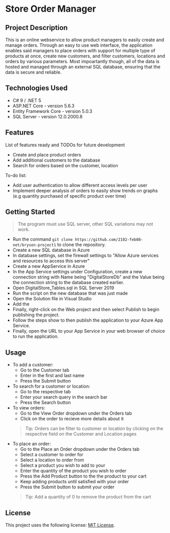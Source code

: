 # Store Order Manager

## Project Description

This is an online webservice to allow product managers to easily create and manage orders. Through an easy to use web interface, the application enables said managers to place orders with support for multiple type of products at once, create new customers, and filter customers, locations and orders by various parameters. Most impoartantly though, all of the data is hosted and managed through an external SQL database, ensuring that the data is secure and reliable.

## Technologies Used

* C# 9 / .NET 5
* ASP.NET Core - version 5.6.3
* Entity Framework Core - version 5.0.3
* SQL Server - version 12.0.2000.8

## Features

List of features ready and TODOs for future development
* Create and place product orders
* Add additional customers to the database
* Search for orders based on the customer, location 

To-do list:
* Add user authentication to allow different access levels per user
* Implement deeper analysis of orders to easily show trends on graphs (e.g quantity purchased of specific product over time)

## Getting Started

> The program must use SQL server, other SQL variations may not work.

- Run the command `git clone https://github.com/2102-feb08-net/bryson-project1` to clone the repository.
- Create a new SQL database in Azure
- In database settings, set the firewall settings to "Allow Azure services and resources to access this server"
- Create a new AppService in Azure
- In the App Service settings under Configuration, create a new connection string with Name being "DigitalStoreDb" and the Value being the connection string to the database created earlier.
- Open DigitalStore_Tables.sql in SQL Server 2019
- Run the script on the new database that was just made
- Open the Solution file in Visual Studio
- Add the
- Finally, right-click on the Web project and then select Publish to begin publishing the project.
- Follow the steps show to then publish the application to your Azure App Service.
- Finally, open the URL to your App Service in your web browser of choice to run the application.

## Usage

- To add a customer:
  - Go to the Customer tab
  - Enter in the first and last name
  - Press the Submit button
- To search for a customer or location:
  - Go to the respective tab
  - Enter your search query in the search bar
  - Press the Search button
- To view orders:
  - Go to the View Order dropdown under the Orders tab
  - Click on the order to recieve more details about it
  > Tip: Orders can be filter to customer or location by clicking on the respective field on the Customer and Location pages
- To place an order:
  - Go to the Place an Order dropdown under the Orders tab
  - Select a customer to order for
  - Select a location to order from
  - Select a product you wish to add to your
  - Enter the quantity of the product you wish to order
  - Press the Add Product button to the the product to your cart
  - Keep adding products until satisfied with your order
  - Press the Submit button to submit your order
  > Tip: Add a quantity of 0 to remove the product from the cart
  
## License

This project uses the following license: [MIT License](https://mit-license.org/).
